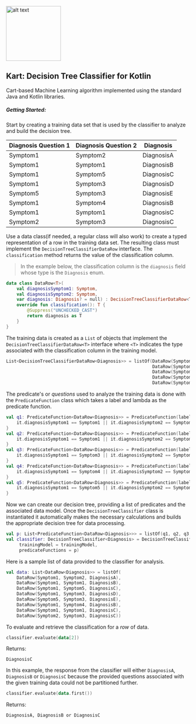 <img src="https://svgsilh.com/png-512/1296971.png" alt="alt text" height="150">

## Kart: Decision Tree Classifier for Kotlin


Cart-based Machine Learning algorithm implemented using the standard Java and Kotlin libraries.

##### Getting Started:

Start by creating a training data set that is used by the classifier to analyze and build the decision tree.

Diagnosis Question 1 | Diagnosis Question 2 | Diagnosis
------------ | ------------- | -------------
Symptom1 | Symptom2 | DiagnosisA
Symptom1 | Symptom1 | DiagnosisB
Symptom1 | Symptom5 | DiagnosisC
Symptom1 | Symptom3 | DiagnosisD
Symptom5 | Symptom3 | DiagnosisE
Symptom1 | Symptom4 | DiagnosisB
Symptom1 | Symptom1 | DiagnosisC
Symptom2 | Symptom3 | DiagnosisC

Use a data class(if needed, a regular class will also work) to create a typed representation of a row in the training data set. The resulting class must implement the `DecisionTreeClassifierDataRow` interface. The `classification` method returns the value of the classification column.
>In the example below, the classification column is the `diagnosis` field whose type is the `Diagnosis` enum.
```kotlin
data class DataRow<T>(
    val diagnosisSymptom1: Symptom,
    val diagnosisSymptom2: Symptom,
    var diagnosis: Diagnosis? = null) : DecisionTreeClassifierDataRow<T>() {
    override fun classification(): T {
        @Suppress("UNCHECKED_CAST")
        return diagnosis as T
    }
}
```

The training data is created as a `List` of objects that implement the `DecisionTreeClassifierDataRow<T>` interface where `<T>` indicates the type associated with the classification column in the training model.
```kotlin
List<DecisionTreeClassifierDataRow<Diagnosis>> = listOf(DataRow(Symptom1, Symptom2, DiagnosisA),
                                                        DataRow(Symptom1, Symptom3, DiagnosisB),
                                                        DataRow(Symptom4, Symptom5, DiagnosisC),
                                                        DataRow(Symptom1, Symptom3, DiagnosisD),
                                                        DataRow(Symptom1, Symptom5, DiagnosisE)
```

The predicate's or _questions_ used to analyze the training data is done with the `PredicateFunction` class which takes a label and lambda as the predicate function.
```kotlin
val q1: PredicateFunction<DataRow<Diagnosis>> = PredicateFunction(label = QuestionLabels.Q1) {
    it.diagnosisSymptom1 == Symptom1 || it.diagnosisSymptom2 == Symptom5
}
val q2: PredicateFunction<DataRow<Diagnosis>> = PredicateFunction(label = QuestionLabels.Q2) {
    it.diagnosisSymptom1 == Symptom1 || it.diagnosisSymptom2 == Symptom3
}
val q3: PredicateFunction<DataRow<Diagnosis>> = PredicateFunction(label = QuestionLabels.Q3) {
    it.diagnosisSymptom1 == Symptom3 || it.diagnosisSymptom2 == Symptom3
}
val q4: PredicateFunction<DataRow<Diagnosis>> = PredicateFunction(label = QuestionLabels.Q4) {
    it.diagnosisSymptom1 == Symptom4 || it.diagnosisSymptom2 == Symptom4
}
val q5: PredicateFunction<DataRow<Diagnosis>> = PredicateFunction(label = QuestionLabels.Q5) {
    it.diagnosisSymptom1 == Symptom5 || it.diagnosisSymptom2 == Symptom5
}
```

Now we can create our decision tree, providing a list of predicates and the associated data model. Once the `DecisionTreeClassifier` class is instantiated it automatically makes the necessary calculations and builds the appropriate decision tree for data processing.
```kotlin
val p: List<PredicateFunction<DataRow<Diagnosis>>> = listOf(q1, q2, q3, q4, q5)
val classifier: DecisionTreeClassifier<Diagnosis> = DecisionTreeClassifier(
     trainingModel = trainingModel,
     predicateFunctions = p)
```

Here is a sample list of data provided to the classifier for analysis.
```kotlin
val data: List<DataRow<Diagnosis>> = listOf(
    DataRow(Symptom1, Symptom2, DiagnosisA),
    DataRow(Symptom1, Symptom1, DiagnosisB),
    DataRow(Symptom1, Symptom5, DiagnosisC),
    DataRow(Symptom1, Symptom3, DiagnosisD),
    DataRow(Symptom5, Symptom3, DiagnosisE),
    DataRow(Symptom1, Symptom4, DiagnosisB),
    DataRow(Symptom1, Symptom1, DiagnosisC),
    DataRow(Symptom2, Symptom3, DiagnosisC))
```

To evaluate and retrieve the classification for a _row_ of data.
```kotlin
classifier.evaluate(data[2])
```

Returns:
```
DiagnosisC
```


In this example, the response from the classifier will either `DiagnosisA`, `DiagnosisB` or `DiagnosisC` because the provided questions associated with the given training data could not be partitioned further.
```kotlin
classifier.evaluate(data.first())
```

Returns:
```
DiagnosisA, DiagnosisB or DiagnosisC
```